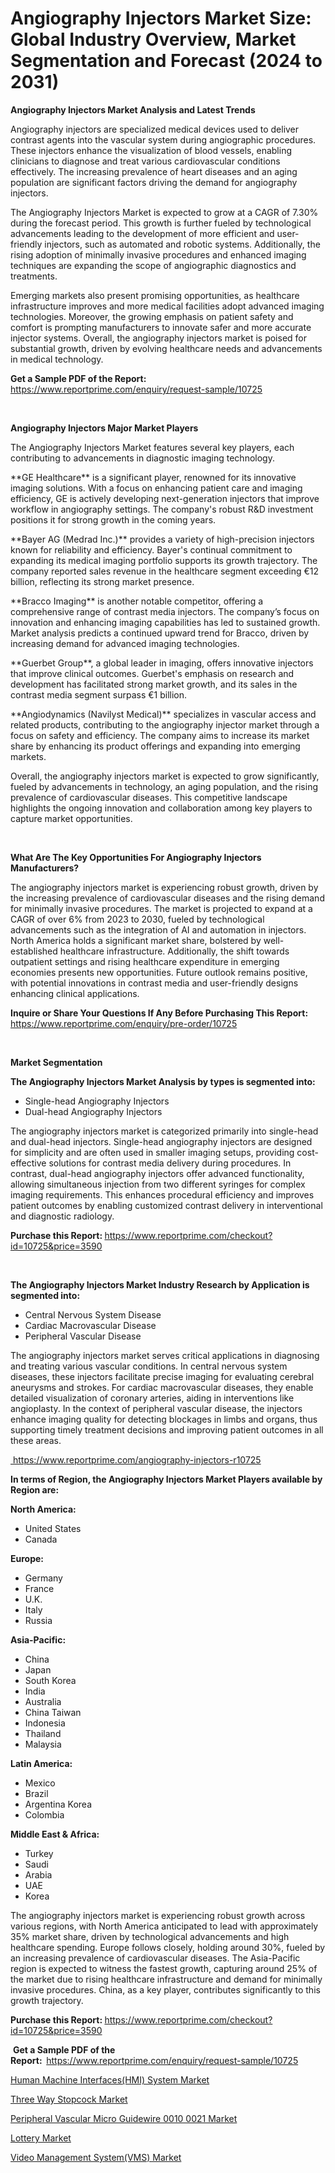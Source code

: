 <p><h1>Angiography Injectors Market Size: Global Industry Overview, Market Segmentation and Forecast (2024 to 2031)</h1></p><p><strong>Angiography Injectors Market Analysis and Latest Trends</strong></p>
<p><p>Angiography injectors are specialized medical devices used to deliver contrast agents into the vascular system during angiographic procedures. These injectors enhance the visualization of blood vessels, enabling clinicians to diagnose and treat various cardiovascular conditions effectively. The increasing prevalence of heart diseases and an aging population are significant factors driving the demand for angiography injectors.</p><p>The Angiography Injectors Market is expected to grow at a CAGR of 7.30% during the forecast period. This growth is further fueled by technological advancements leading to the development of more efficient and user-friendly injectors, such as automated and robotic systems. Additionally, the rising adoption of minimally invasive procedures and enhanced imaging techniques are expanding the scope of angiographic diagnostics and treatments.</p><p>Emerging markets also present promising opportunities, as healthcare infrastructure improves and more medical facilities adopt advanced imaging technologies. Moreover, the growing emphasis on patient safety and comfort is prompting manufacturers to innovate safer and more accurate injector systems. Overall, the angiography injectors market is poised for substantial growth, driven by evolving healthcare needs and advancements in medical technology.</p></p>
<p><strong>Get a Sample PDF of the Report:&nbsp;</strong> <a href="https://www.reportprime.com/enquiry/request-sample/10725?utm_campaign=38&utm_medium=2&utm_source=Github&utm_content=ia&utm_term=29112024&utm_id=angiography-injectors">https://www.reportprime.com/enquiry/request-sample/10725</a></p>
<p>&nbsp;</p>
<p><strong>Angiography Injectors Major Market Players</strong></p>
<p><p>The Angiography Injectors Market features several key players, each contributing to advancements in diagnostic imaging technology. </p><p>**GE Healthcare** is a significant player, renowned for its innovative imaging solutions. With a focus on enhancing patient care and imaging efficiency, GE is actively developing next-generation injectors that improve workflow in angiography settings. The company's robust R&D investment positions it for strong growth in the coming years.</p><p>**Bayer AG (Medrad Inc.)** provides a variety of high-precision injectors known for reliability and efficiency. Bayer's continual commitment to expanding its medical imaging portfolio supports its growth trajectory. The company reported sales revenue in the healthcare segment exceeding €12 billion, reflecting its strong market presence.</p><p>**Bracco Imaging** is another notable competitor, offering a comprehensive range of contrast media injectors. The company’s focus on innovation and enhancing imaging capabilities has led to sustained growth. Market analysis predicts a continued upward trend for Bracco, driven by increasing demand for advanced imaging technologies.</p><p>**Guerbet Group**, a global leader in imaging, offers innovative injectors that improve clinical outcomes. Guerbet's emphasis on research and development has facilitated strong market growth, and its sales in the contrast media segment surpass €1 billion.</p><p>**Angiodynamics (Navilyst Medical)** specializes in vascular access and related products, contributing to the angiography injector market through a focus on safety and efficiency. The company aims to increase its market share by enhancing its product offerings and expanding into emerging markets.</p><p>Overall, the angiography injectors market is expected to grow significantly, fueled by advancements in technology, an aging population, and the rising prevalence of cardiovascular diseases. This competitive landscape highlights the ongoing innovation and collaboration among key players to capture market opportunities.</p></p>
<p>&nbsp;</p>
<p><strong>What Are The Key Opportunities For Angiography Injectors Manufacturers?</strong></p>
<p><p>The angiography injectors market is experiencing robust growth, driven by the increasing prevalence of cardiovascular diseases and the rising demand for minimally invasive procedures. The market is projected to expand at a CAGR of over 6% from 2023 to 2030, fueled by technological advancements such as the integration of AI and automation in injectors. North America holds a significant market share, bolstered by well-established healthcare infrastructure. Additionally, the shift towards outpatient settings and rising healthcare expenditure in emerging economies presents new opportunities. Future outlook remains positive, with potential innovations in contrast media and user-friendly designs enhancing clinical applications.</p></p>
<p><strong>Inquire or Share Your Questions If Any Before Purchasing This Report:</strong> <a href="https://www.reportprime.com/enquiry/pre-order/10725?utm_campaign=38&utm_medium=2&utm_source=Github&utm_content=ia&utm_term=29112024&utm_id=angiography-injectors">https://www.reportprime.com/enquiry/pre-order/10725</a></p>
<p>&nbsp;</p>
<p><strong>Market Segmentation</strong></p>
<p><strong>The Angiography Injectors Market Analysis by types is segmented into:</strong></p>
<p><ul><li>Single-head Angiography Injectors</li><li>Dual-head Angiography Injectors</li></ul></p>
<p><p>The angiography injectors market is categorized primarily into single-head and dual-head injectors. Single-head angiography injectors are designed for simplicity and are often used in smaller imaging setups, providing cost-effective solutions for contrast media delivery during procedures. In contrast, dual-head angiography injectors offer advanced functionality, allowing simultaneous injection from two different syringes for complex imaging requirements. This enhances procedural efficiency and improves patient outcomes by enabling customized contrast delivery in interventional and diagnostic radiology.</p></p>
<p><strong>Purchase this Report:&nbsp;</strong><a href="https://www.reportprime.com/checkout?id=10725&price=3590&utm_campaign=38&utm_medium=2&utm_source=Github&utm_content=ia&utm_term=29112024&utm_id=angiography-injectors">https://www.reportprime.com/checkout?id=10725&price=3590</a></p>
<p>&nbsp;</p>
<p><strong>The Angiography Injectors Market Industry Research by Application is segmented into:</strong></p>
<p><ul><li>Central Nervous System Disease</li><li>Cardiac Macrovascular Disease</li><li>Peripheral Vascular Disease</li></ul></p>
<p><p>The angiography injectors market serves critical applications in diagnosing and treating various vascular conditions. In central nervous system diseases, these injectors facilitate precise imaging for evaluating cerebral aneurysms and strokes. For cardiac macrovascular diseases, they enable detailed visualization of coronary arteries, aiding in interventions like angioplasty. In the context of peripheral vascular disease, the injectors enhance imaging quality for detecting blockages in limbs and organs, thus supporting timely treatment decisions and improving patient outcomes in all these areas.</p></p>
<p><a href="https://www.reportprime.com/angiography-injectors-r10725?utm_campaign=38&utm_medium=2&utm_source=Github&utm_content=ia&utm_term=29112024&utm_id=angiography-injectors">&nbsp;https://www.reportprime.com/angiography-injectors-r10725</a></p>
<p><strong>In terms of Region, the Angiography Injectors Market Players available by Region are:</strong></p>
<p>
    <p> <strong> North America: </strong>
        <ul>
            <li>United States</li>
            <li>Canada</li>
        </ul>
        </p> 
    <p> <strong> Europe: </strong>
        <ul>
            <li>Germany</li>
            <li>France</li>
            <li>U.K.</li>
            <li>Italy</li>
            <li>Russia</li>
        </ul>
        </p> 
    <p> <strong> Asia-Pacific: </strong>
        <ul>
            <li>China</li>
            <li>Japan</li>
            <li>South Korea</li>
            <li>India</li>
            <li>Australia</li>
            <li>China Taiwan</li>
            <li>Indonesia</li>
            <li>Thailand</li>
            <li>Malaysia</li>
        </ul>
        </p> 
    <p> <strong> Latin America: </strong>
        <ul>
            <li>Mexico</li>
            <li>Brazil</li>
            <li>Argentina Korea</li>
            <li>Colombia</li>
        </ul>
        </p> 
    <p> <strong> Middle East & Africa: </strong>
        <ul>
            <li>Turkey</li>
            <li>Saudi</li>
            <li>Arabia</li>
            <li>UAE</li>
            <li>Korea</li>
        </ul>
    </p>
    </p>
<p><p>The angiography injectors market is experiencing robust growth across various regions, with North America anticipated to lead with approximately 35% market share, driven by technological advancements and high healthcare spending. Europe follows closely, holding around 30%, fueled by an increasing prevalence of cardiovascular diseases. The Asia-Pacific region is expected to witness the fastest growth, capturing around 25% of the market due to rising healthcare infrastructure and demand for minimally invasive procedures. China, as a key player, contributes significantly to this growth trajectory.</p></p>
<p><strong>Purchase this Report: </strong><a href="https://www.reportprime.com/checkout?id=10725&price=3590&utm_campaign=38&utm_medium=2&utm_source=Github&utm_content=ia&utm_term=29112024&utm_id=angiography-injectors">https://www.reportprime.com/checkout?id=10725&price=3590</a></p>
<p>&nbsp;<strong>Get a Sample PDF of the Report:&nbsp;&nbsp;</strong><a href="https://www.reportprime.com/enquiry/request-sample/10725?utm_campaign=38&utm_medium=2&utm_source=Github&utm_content=ia&utm_term=29112024&utm_id=angiography-injectors">https://www.reportprime.com/enquiry/request-sample/10725</a></p>
<p><strong></strong></p>
<p><p><a href="https://issuu.com/reportprime-2/docs/human-machine-interfaceshmi-system-_b68f6747792ed4?utm_campaign=38&utm_medium=2&utm_source=Github&utm_content=ia&utm_term=29112024&utm_id=angiography-injectors">Human Machine Interfaces(HMI) System Market</a></p><p><a href="https://github.com/dmitriyvo6rog/Market-Research-Report-List-1/blob/main/three-way-stopcock-market.md?utm_campaign=38&utm_medium=2&utm_source=Github&utm_content=ia&utm_term=29112024&utm_id=angiography-injectors">Three Way Stopcock Market</a></p><p><a href="https://github.com/petbigbeepjn/Market-Research-Report-List-1/blob/main/peripheral-vascular-micro-guidewire-0010-0021-market.md?utm_campaign=38&utm_medium=2&utm_source=Github&utm_content=ia&utm_term=29112024&utm_id=angiography-injectors">Peripheral Vascular Micro Guidewire 0010 0021 Market</a></p><p><a href="https://www.linkedin.com/pulse/lottery-industry-overview-2024-2031-market-trends-dynamics-3iwdf?utm_campaign=38&utm_medium=2&utm_source=Github&utm_content=ia&utm_term=29112024&utm_id=angiography-injectors">Lottery Market</a></p><p><a href="https://issuu.com/reportprime-2/docs/video-management-systemvms-market-s_8a75589215b968?utm_campaign=38&utm_medium=2&utm_source=Github&utm_content=ia&utm_term=29112024&utm_id=angiography-injectors">Video Management System(VMS) Market</a></p></p>